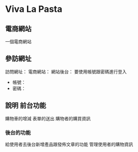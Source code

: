 # Viva La Pasta
## 電商網站
一個電商網站

## 參訪網址

訪問網址：
電商網站：
網站後台：
要使用帳號跟密碼進行登入
* 帳號：
* 密碼：


## 說明 前台功能
購物車的增減
表單的送出
購物者的購買資訊
### 後台的功能
給使用者去後台新增產品跟發佈文章的功能
管理使用者的購物資訊
